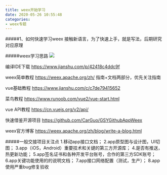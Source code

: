 ```yaml
---
title: weex开始学习
date: 2020-05-26 10:55:48
categories:
- weex专题
---
```

#####1、如何快速学习weex
接触新语言，为了快速上手，就是写法，后期研究对应原理

#####weex学习思路
![](https://upload-images.jianshu.io/upload_images/5526061-a5bed8da0fede220.png?imageMogr2/auto-orient/strip%7CimageView2/2/w/1240)

编译IDE下载
https://www.jianshu.com/p/42418c4ddc9f

weex简单教程
https://weex.apache.org/zh/
指南+文档两部分，优先关注指南

vue基础教程
https://www.jianshu.com/c/c7de79415652

菜鸟教程
https://www.runoob.com/vue2/vue-start.html

vue API教程
https://cn.vuejs.org/v2/api/

快速借鉴开源项目
https://github.com/CarGuo/GSYGithubAppWeex

weex官方博客
https://weex.apache.org/zh/blog/write-a-blog.html

#####一般交接项目关注点
1.移动app接口文档；
2.app原型图与设计图，UI切图；
3.app（iOS，Android）重要技术和关键的第三方开源库；
4.是否有推送，热更新功能；
5.app签名证书和各种开发平台账号，合作的第三方SDK账号；
6.app关键功能使用的的说明文档；
7.app接口网络配置（测试，生产）；
8.app  使用严重bug修复验收

